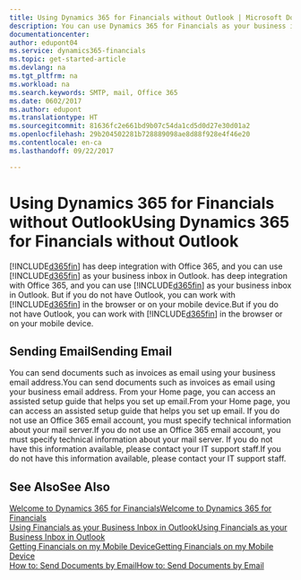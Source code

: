 ```yaml
---
title: Using Dynamics 365 for Financials without Outlook | Microsoft Docs
description: You can use Dynamics 365 for Financials as your business inbox in Outlook because it is integrated with Office 365, however, you can also work without Outlook in a browser or on your mobile device.
documentationcenter: 
author: edupont04
ms.service: dynamics365-financials
ms.topic: get-started-article
ms.devlang: na
ms.tgt_pltfrm: na
ms.workload: na
ms.search.keywords: SMTP, mail, Office 365
ms.date: 0602/2017
ms.author: edupont
ms.translationtype: HT
ms.sourcegitcommit: 81636fc2e661bd9b07c54da1cd5d0d27e30d01a2
ms.openlocfilehash: 29b204502281b728889098ae8d88f928e4f46e20
ms.contentlocale: en-ca
ms.lasthandoff: 09/22/2017

---
```

# <a name="using-dynamics-365-for-financials-without-outlook"></a><span data-ttu-id="06df4-103">Using Dynamics 365 for Financials without Outlook</span><span class="sxs-lookup"><span data-stu-id="06df4-103">Using Dynamics 365 for Financials without Outlook</span></span>
[!INCLUDE[d365fin](includes/d365fin_md.md)]<span data-ttu-id="06df4-104"> has deep integration with Office 365, and you can use [!INCLUDE[d365fin](includes/d365fin_md.md)] as your business inbox in Outlook.</span><span class="sxs-lookup"><span data-stu-id="06df4-104"> has deep integration with Office 365, and you can use [!INCLUDE[d365fin](includes/d365fin_md.md)] as your business inbox in Outlook.</span></span> <span data-ttu-id="06df4-105">But if you do not have Outlook, you can work with [!INCLUDE[d365fin](includes/d365fin_md.md)] in the browser or on your mobile device.</span><span class="sxs-lookup"><span data-stu-id="06df4-105">But if you do not have Outlook, you can work with [!INCLUDE[d365fin](includes/d365fin_md.md)] in the browser or on your mobile device.</span></span>  

## <a name="sending-email"></a><span data-ttu-id="06df4-106">Sending Email</span><span class="sxs-lookup"><span data-stu-id="06df4-106">Sending Email</span></span>
<span data-ttu-id="06df4-107">You can send documents such as invoices as email using your business email address.</span><span class="sxs-lookup"><span data-stu-id="06df4-107">You can send documents such as invoices as email using your business email address.</span></span> <span data-ttu-id="06df4-108">From your Home page, you can access an assisted setup guide that helps you set up email.</span><span class="sxs-lookup"><span data-stu-id="06df4-108">From your Home page, you can access an assisted setup guide that helps you set up email.</span></span> <span data-ttu-id="06df4-109">If you do not use an Office 365 email account, you must specify technical information about your mail server.</span><span class="sxs-lookup"><span data-stu-id="06df4-109">If you do not use an Office 365 email account, you must specify technical information about your mail server.</span></span> <span data-ttu-id="06df4-110">If you do not have this information available, please contact your IT support staff.</span><span class="sxs-lookup"><span data-stu-id="06df4-110">If you do not have this information available, please contact your IT support staff.</span></span>  


## <a name="see-also"></a><span data-ttu-id="06df4-111">See Also</span><span class="sxs-lookup"><span data-stu-id="06df4-111">See Also</span></span>
[<span data-ttu-id="06df4-112">Welcome to Dynamics 365 for Financials</span><span class="sxs-lookup"><span data-stu-id="06df4-112">Welcome to Dynamics 365 for Financials</span></span>](index.md)  
[<span data-ttu-id="06df4-113">Using Financials as your Business Inbox in Outlook</span><span class="sxs-lookup"><span data-stu-id="06df4-113">Using Financials as your Business Inbox in Outlook</span></span>](madeira-outlook.md)  
[<span data-ttu-id="06df4-114">Getting Financials on my Mobile Device</span><span class="sxs-lookup"><span data-stu-id="06df4-114">Getting Financials on my Mobile Device</span></span>](install-mobile-app.md)  
[<span data-ttu-id="06df4-115">How to: Send Documents by Email</span><span class="sxs-lookup"><span data-stu-id="06df4-115">How to: Send Documents by Email</span></span>](ui-how-send-documents-email.md)

